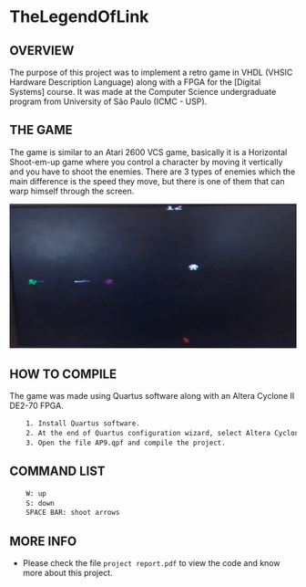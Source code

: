 # TheLegendOfLink

OVERVIEW
--------------------------------------------------
The purpose of this project was to implement a retro game in VHDL (VHSIC Hardware Description Language) along with a FPGA for the [Digital Systems] course. It was made at the Computer Science undergraduate program from University of São Paulo (ICMC - USP).

THE GAME
--------------------------------------------------
The game is similar to an Atari 2600 VCS game, basically it is a Horizontal Shoot-em-up game where you control a character by moving it vertically and you have to shoot the enemies.
There are 3 types of enemies which the main difference is the speed they move, but there is one of them that can warp himself through the screen.

![Screenshot 1](img/img1.png)

HOW TO COMPILE
--------------------------------------------------
The game was made using Quartus software along with an Altera Cyclone II DE2-70 FPGA.

```bash
	1. Install Quartus software.
	2. At the end of Quartus configuration wizard, select Altera Cyclone II DE2-70 FPGA.
	3. Open the file AP9.qpf and compile the project.
```

COMMAND LIST
--------------------------------------------------
```bash
	W: up
	S: down
	SPACE BAR: shoot arrows
```

MORE INFO
--------------------------------------------------
* Please check the file `project report.pdf` to view the code and know more about this project.
